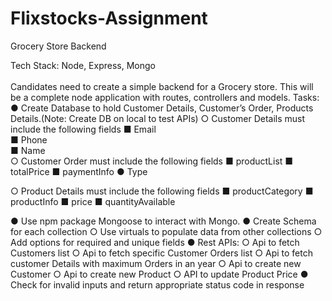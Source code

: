 # Flixstocks-Assignment
Grocery Store Backend

Tech Stack: Node, Express, Mongo <br/>
<br/>
Candidates need to create a simple backend for a Grocery store. This will be a complete node
application with routes, controllers and models.
Tasks:
● Create Database to hold Customer Details, Customer’s Order, Products Details.(Note:
Create DB on local to test APIs)
○ Customer Details must include the following fields
■ Email <br/>
■ Phone <br/>
■ Name <br/>
○ Customer Order must include the following fields
■ productList
■ totalPrice
■ paymentInfo
● Type

○ Product Details must include the following fields
■ productCategory
■ productInfo
■ price
■ quantityAvailable

● Use npm package Mongoose to interact with Mongo.
● Create Schema for each collection
○ Use virtuals to populate data from other collections
○ Add options for required and unique fields
● Rest APIs:
○ Api to fetch Customers list
○ Api to fetch specific Customer Orders list
○ Api to fetch customer Details with maximum Orders in an year
○ Api to create new Customer
○ Api to create new Product
○ API to update Product Price
● Check for invalid inputs and return appropriate status code in response
